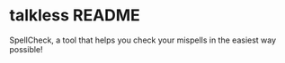 # talkless README

SpellCheck, a tool that helps you check your mispells in the easiest way possible!
